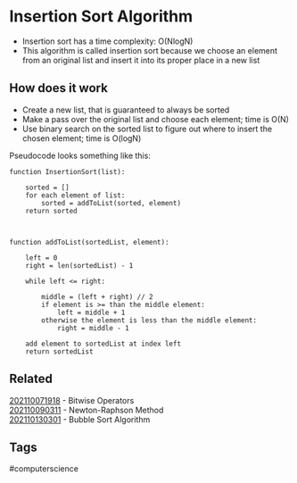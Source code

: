 # Insertion Sort Algorithm
* Insertion sort has a time complexity: O(NlogN)
* This algorithm is called insertion sort because we choose an element from an
original list and insert it into its proper place in a new list


## How does it work
* Create a new list, that is guaranteed to always be sorted
* Make a pass over the original list and choose each element; time is O(N)
* Use binary search on the sorted list to figure out where to insert the chosen
element; time is O(logN)

Pseudocode looks something like this:

```
function InsertionSort(list):

    sorted = []
    for each element of list:
        sorted = addToList(sorted, element)
    return sorted



function addToList(sortedList, element):

    left = 0
    right = len(sortedList) - 1

    while left <= right:

        middle = (left + right) // 2
        if element is >= than the middle element:
            left = middle + 1
        otherwise the element is less than the middle element:
            right = middle - 1

    add element to sortedList at index left
    return sortedList
```


## Related
[202110071918](../202110071918) - Bitwise Operators \
[202110090311](../202110090311) - Newton-Raphson Method \
[202110130301](../202110130301) - Bubble Sort Algorithm


## Tags
#computerscience
